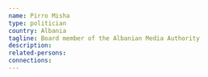 ```yaml
---
name: Pirro Misha
type: politician
country: Albania
tagline: Board member of the Albanian Media Authority
description:
related-persons:
connections:
---
```

